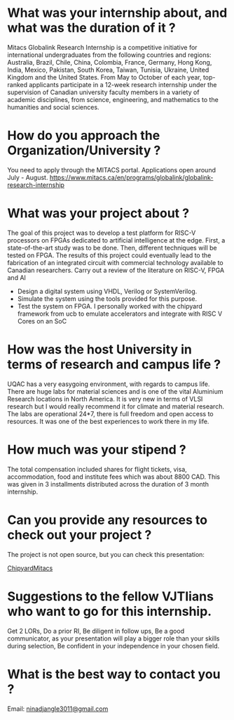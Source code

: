 # What was your internship about, and what was the duration of it ?

Mitacs Globalink Research Internship is a competitive initiative for international undergraduates from the following countries and regions: Australia, Brazil, Chile, China, Colombia, France, Germany, Hong Kong, India, Mexico, Pakistan, South Korea, Taiwan, Tunisia, Ukraine, United Kingdom and the United States. From May to October of each year, top-ranked applicants participate in a 12-week research internship under the supervision of Canadian university faculty members in a variety of academic disciplines, from science, engineering, and mathematics to the humanities and social sciences.

# How do you approach the Organization/University ?

You need to apply through the MITACS portal. Applications open around July - August.
https://www.mitacs.ca/en/programs/globalink/globalink-research-internship

# What was your project about ?

The goal of this project was to develop a test platform for RISC-V processors on FPGAs
dedicated to artificial intelligence at the edge. First, a state-of-the-art study was to be done.
Then, different techniques will be tested on FPGA. The results of this project could
eventually lead to the fabrication of an integrated circuit with commercial technology
available to Canadian researchers.
Carry out a review of the literature on RISC-V, FPGA and AI

- Design a digital system using VHDL, Verilog or SystemVerilog.
- Simulate the system using the tools provided for this purpose.
- Test the system on FPGA.
  I personally worked with the chipyard framework from ucb to emulate accelerators and integrate with RISC V Cores on an SoC

# How was the host University in terms of research and campus life ?

UQAC has a very easygoing environment, with regards to campus life. There are huge labs for material sciences and is one of the vital Aluminium Research locations in North America. It is very new in terms of VLSI research but I would really recommend it for climate and material research.
The labs are operational 24\*7, there is full freedom and open access to resources. It was one of the best experiences to work there in my life.

# How much was your stipend ?

The total compensation included shares for flight tickets, visa, accommodation, food and institute fees which was about 8800 CAD. This was given in 3 installments distributed across the duration of 3 month internship.

# Can you provide any resources to check out your project ?

The project is not open source, but you can check this presentation:

[ChipyardMitacs](https://docs.google.com/presentation/d/18weQG2Cl5PhK9G6LcYd5a6f3P053lsUvtC89QKKy5hw/edit?usp=gmail_thread#slide=id.p)

# Suggestions to the fellow VJTIians who want to go for this internship.

Get 2 LORs, Do a prior RI, Be diligent in follow ups, Be a good communicator, as your presentation will play a bigger role than your skills during selection, Be confident in your independence in your chosen field.

# What is the best way to contact you ?

Email: ninadjangle3011@gmail.com
